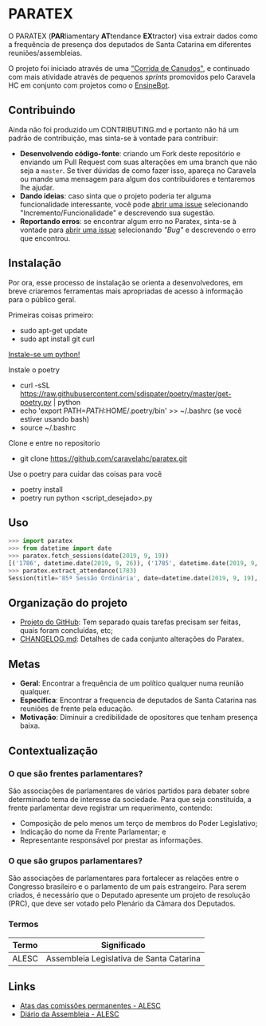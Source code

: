 PARATEX
==================================

O PARATEX (**PAR**liamentary **AT**tendance **EX**tractor) visa extrair dados
como a frequência de presença dos deputados de Santa Catarina em diferentes
reuniões/assembleias.

O projeto foi iniciado através de uma ["Corrida de Canudos"](CDC.md), e
continuado com mais atividade através de pequenos _sprints_ promovidos pelo
Caravela HC em conjunto com projetos como o
[EnsineBot](https://github.com/caravelahc/ensinebot).

Contribuindo
------------

Ainda não foi produzido um CONTRIBUTING.md e portanto não há um padrão de
contribuição, mas sinta-se à vontade para contribuir:
- **Desenvolvendo código-fonte**: criando um Fork deste repositório e enviando
  um Pull Request com suas alterações em uma branch que não seja a `master`. Se
  tiver dúvidas de como fazer isso, apareça no Caravela ou mande uma mensagem
  para algum dos contribuidores e tentaremos lhe ajudar.
- **Dando ideias**: caso sinta que o projeto poderia ter alguma funcionalidade
  interessante, você pode [abrir uma
  issue](https://github.com/caravelahc/paratex/issues/new/choose) selecionando
  "Incremento/Funcionalidade" e descrevendo sua sugestão.
- **Reportando erros**: se encontrar algum erro no Paratex, sinta-se à vontade
  para [abrir uma
  issue](https://github.com/caravelahc/paratex/issues/new/choose) selecionando
  _"Bug"_ e descrevendo o erro que encontrou.


Instalação
----------

Por ora, esse processo de instalação se orienta a desenvolvedores, 
em breve criaremos ferramentas mais apropriadas de acesso à informação para o público geral.

Primeiras coisas primeiro:
- sudo apt-get update
- sudo apt install git curl

[Instale-se um python!](https://realpython.com/installing-python/)

Instale o poetry
- curl -sSL https://raw.githubusercontent.com/sdispater/poetry/master/get-poetry.py | python
- echo 'export PATH=$PATH:$HOME/.poetry/bin' >> ~/.bashrc (se você estiver usando bash)
- source ~/.bashrc

Clone e entre no repositorio
- git clone https://github.com/caravelahc/paratex.git

Use o poetry para cuidar das coisas para você
- poetry install
- poetry run python <script_desejado>.py


Uso
---

```python
>>> import paratex
>>> from datetime import date
>>> paratex.fetch_sessions(date(2019, 9, 19))
[('1786', datetime.date(2019, 9, 26)), ('1785', datetime.date(2019, 9, 25)), ('1784', datetime.date(2019, 9, 24)), ('1783', datetime.date(2019, 9, 19)), ('1781', datetime.date(2019, 9, 18)), ('1779', datetime.date(2019, 9, 17)), ('1778', datetime.date(2019, 9, 12)), ('1776', datetime.date(2019, 9, 11)), ('1775', datetime.date(2019, 9, 5)), ('1773', datetime.date(2019, 9, 4)), ('1772', datetime.date(2019, 9, 3))]
>>> paratex.extract_attendance(1783)
Session(title='85ª Sessão Ordinária', date=datetime.date(2019, 9, 19), attendance={'Ada De Luca': ('Outras', 'Reunião do inventário referente ao falecimento de seu esposo.'), 'Altair Silva': ('Atividade Parlamentar Externa', 'Participar da Reunião Alianza Mercosur - Unión Europea, que acontecerá no dia 29 de setembro em La Plata - Província de Buenos Aires, Argentina.'), 'Ana Campagnolo': ('Presente', None), 'Bruno Souza': ('Presente', None), 'Doutor Vicente': ('Presente', None), 'Fabiano da Luz': ('Licença Médica', None), 'Felipe Estevão': ('Presente', None), 'Fernando Krelling': ('Presente', None), 'Ismael dos Santos': ('Presente', None), 'Ivan Naatz': ('Atividade Parlamentar Externa', None), 'Jair Miotto': ('Presente', None), 'Jerry Comper': ('Presente', None), 'Jesse Lopes': ('Presente', None), 'João Amin': ('Presente', None), 'José Milton Scheffer': ('Presente', None), 'Julio Garcia': ('Presente', None), 'Kennedy Nunes': ('Presente', None), 'Laércio Schuster': ('Presente', None), 'Luciane Carminatti': ('Presente', None), 'Luiz Fernando Vampiro': ('Atividade Parlamentar Externa', None), 'Marcius Machado': ('Presente', None), 'Marcos Vieira': ('Presente', None), 'Marlene Fengler': ('Presente', None), 'Mauricio Eskudlark': ('Presente', None), 'Mauro de Nadal': ('Presente', None), 'Milton Hobus': ('Outras', 'Motivo de saúde.'), 'Moacir Sopelsa': ('Presente', None), 'Nazareno Martins': ('Presente', None), 'Neodi Saretta': ('Presente', None), 'Nilso Berlanda': ('Presente', None), 'Padre Pedro Baldissera': ('Presente', None), 'Paulinha': ('Presente', None), 'Ricardo Alba': ('Presente', None), 'Rodrigo Minotto': ('Presente', None), 'Romildo Titon': ('Presente', None), 'Sargento Lima': ('Atividade Parlamentar Externa', 'Viagem  para Brasilia com o objetivo de apresentar sugestão de alteração do Pacote Anticrime do Governo Federal que tramita no Congresso Nacional e articulação junto aos Deputados Federais e Senadores.'), 'Sergio Motta': ('Presente', None), 'Valdir Cobalchini': ('Presente', None), 'Volnei Weber': ('Presente', None)})
```

Organização do projeto
----------------------

- [Projeto do GitHub](https://github.com/caravelahc/paratex/projects/1): Tem
  separado quais tarefas precisam ser feitas, quais foram concluídas, etc;
- [CHANGELOG.md](CHANGELOG.md): Detalhes de cada conjunto alterações do
  Paratex.

Metas
-----

- **Geral**: Encontrar a frequência de um político qualquer numa reunião
qualquer.
- **Específica**: Encontrar a frequencia de deputados de Santa Catarina nas
reuniões de frente pela educação.
- **Motivação**: Diminuir a credibilidade de opositores que tenham presença
baixa.

Contextualização
----------------

### O que são frentes parlamentares?

São associações de parlamentares de vários partidos para debater sobre
determinado tema de interesse da sociedade. Para que seja constituída, a frente
parlamentar deve registrar um requerimento, contendo:
- Composição de pelo menos um terço de membros do Poder Legislativo;
- Indicação do nome da Frente Parlamentar; e
- Representante responsável por prestar as informações.

### O que são grupos parlamentares?

São associações de parlamentares para fortalecer as relações entre o Congresso
brasileiro e o parlamento de um país estrangeiro. Para serem criados, é
necessário que o Deputado apresente um projeto de resolução (PRC), que deve ser
votado pelo Plenário da Câmara dos Deputados.

### Termos

| Termo | Significado                              |
| ----- | ---------------------------------------- |
| ALESC | Assembleia Legislativa de Santa Catarina |

Links
-----

- [Atas das comissões
  permanentes - ALESC](http://transparencia.alesc.sc.gov.br/comissoes_permanentes_presenca.php)
- [Diário da Assembleia - ALESC](http://www.alesc.sc.gov.br/diario-da-assembleia)
